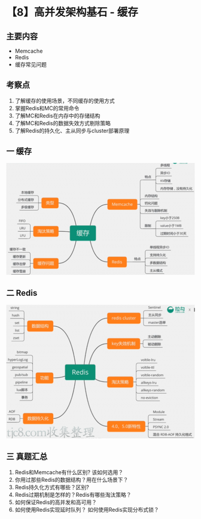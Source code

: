 # 【8】高并发架构基石 - 缓存

## 主要内容

- Memcache
- Redis
- 缓存常见问题

## 考察点

1. 了解缓存的使用场景，不同缓存的使用方式
2. 掌握Redis和MC的常用命令
3. 了解MC和Redis在内存中的存储结构
4. 了解MC和Redis的数据失效方式剔除策略
5. 了解Redis的持久化、主从同步与cluster部署原理

## 一 缓存

![缓存](../images/缓存.png)

## 二 Redis

![Redis](../images/redis.png)

## 三 真题汇总

1. Redis和Memcache有什么区别? 该如何选用？
2. 你用过那些Redis的数据结构？用在什么场景下？
3. Redis持久化方式有哪些？区别?
4. Redis过期机制是怎样的？Redis有哪些淘汰策略？
5. 如何保证Redis的高并发和高可用？
6. 如何使用Redis实现延时队列？ 如何使用Redis实现分布式锁？